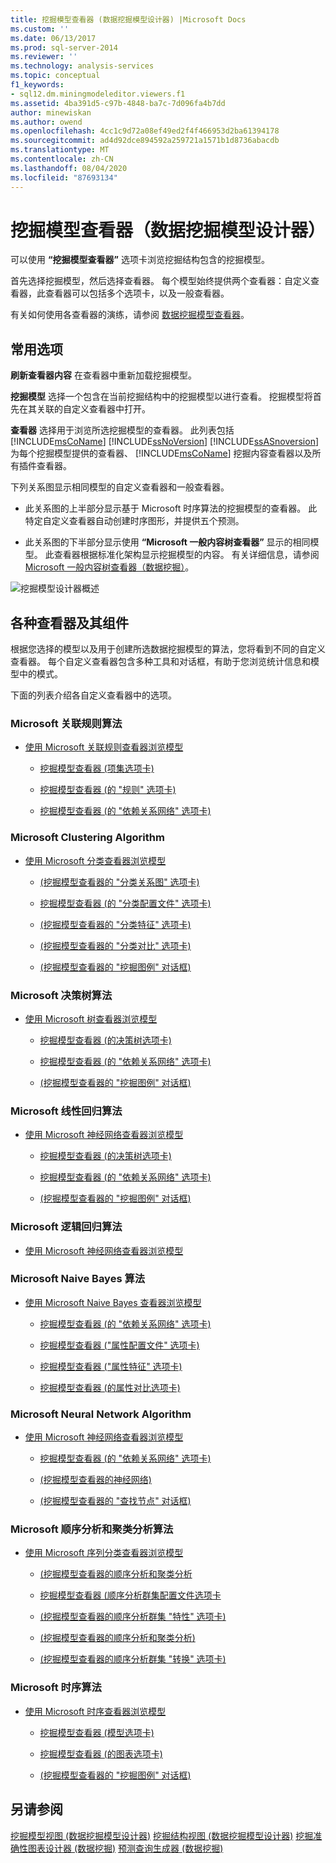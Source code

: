 ```yaml
---
title: 挖掘模型查看器 (数据挖掘模型设计器) |Microsoft Docs
ms.custom: ''
ms.date: 06/13/2017
ms.prod: sql-server-2014
ms.reviewer: ''
ms.technology: analysis-services
ms.topic: conceptual
f1_keywords:
- sql12.dm.miningmodeleditor.viewers.f1
ms.assetid: 4ba391d5-c97b-4848-ba7c-7d096fa4b7dd
author: minewiskan
ms.author: owend
ms.openlocfilehash: 4cc1c9d72a08ef49ed2f4f466953d2ba61394178
ms.sourcegitcommit: ad4d92dce894592a259721a1571b1d8736abacdb
ms.translationtype: MT
ms.contentlocale: zh-CN
ms.lasthandoff: 08/04/2020
ms.locfileid: "87693134"
---
```

# <a name="mining-model-viewers-data-mining-model-designer"></a>挖掘模型查看器（数据挖掘模型设计器）
  可以使用 **“挖掘模型查看器”** 选项卡浏览挖掘结构包含的挖掘模型。

 首先选择挖掘模型，然后选择查看器。 每个模型始终提供两个查看器：自定义查看器，此查看器可以包括多个选项卡，以及一般查看器。

 有关如何使用各查看器的演练，请参阅 [数据挖掘模型查看器](data-mining/data-mining-model-viewers.md)。

## <a name="common-options"></a>常用选项
 **刷新查看器内容** 在查看器中重新加载挖掘模型。

 **挖掘模型** 选择一个包含在当前挖掘结构中的挖掘模型以进行查看。 挖掘模型将首先在其关联的自定义查看器中打开。

 **查看器** 选择用于浏览所选挖掘模型的查看器。 此列表包括 [!INCLUDE[msCoName](../includes/msconame-md.md)] [!INCLUDE[ssNoVersion](../includes/ssnoversion-md.md)] [!INCLUDE[ssASnoversion](../includes/ssasnoversion-md.md)] 为每个挖掘模型提供的查看器、 [!INCLUDE[msCoName](../includes/msconame-md.md)] 挖掘内容查看器以及所有插件查看器。

 下列关系图显示相同模型的自定义查看器和一般查看器。

-   此关系图的上半部分显示基于 Microsoft 时序算法的挖掘模型的查看器。 此特定自定义查看器自动创建时序图形，并提供五个预测。

-   此关系图的下半部分显示使用 **“Microsoft 一般内容树查看器”** 显示的相同模型。 此查看器根据标准化架构显示挖掘模型的内容。 有关详细信息，请参阅 [Microsoft 一般内容树查看器（数据挖掘）](microsoft-generic-content-tree-viewer-data-mining.md)。

 ![挖掘模型设计器概述](media/generic-mining-model-tab1.gif "挖掘模型设计器概述")

## <a name="viewers-and-their-components"></a>各种查看器及其组件
 根据您选择的模型以及用于创建所选数据挖掘模型的算法，您将看到不同的自定义查看器。 每个自定义查看器包含多种工具和对话框，有助于您浏览统计信息和模型中的模式。

 下面的列表介绍各自定义查看器中的选项。

### <a name="microsoft-association-rules-algorithm"></a>Microsoft 关联规则算法

-   [使用 Microsoft 关联规则查看器浏览模型](data-mining/browse-a-model-using-the-microsoft-association-rules-viewer.md)

    -   [挖掘模型查看器 &#40;项集选项卡&#41;](itemsets-tab-mining-model-viewer.md)

    -   [挖掘模型查看器 &#40;的 "规则" 选项卡&#41;](rules-tab-mining-model-viewer.md)

    -   [挖掘模型查看器 &#40;的 "依赖关系网络" 选项卡&#41;](dependency-network-tab-mining-model-viewer.md)

### <a name="microsoft-clustering-algorithm"></a>Microsoft Clustering Algorithm

-   [使用 Microsoft 分类查看器浏览模型](data-mining/browse-a-model-using-the-microsoft-cluster-viewer.md)

    -   [&#40;挖掘模型查看器的 "分类关系图" 选项卡&#41;](cluster-diagram-tab-mining-model-viewer.md)

    -   [挖掘模型查看器 &#40;的 "分类配置文件" 选项卡&#41;](cluster-profiles-tab-mining-model-viewer.md)

    -   [&#40;挖掘模型查看器的 "分类特征" 选项卡&#41;](cluster-characteristics-tab-mining-model-viewer.md)

    -   [&#40;挖掘模型查看器的 "分类对比" 选项卡&#41;](cluster-discrimination-tab-mining-model-viewer.md)

    -   [&#40;挖掘模型查看器的 "挖掘图例" 对话框&#41;](mining-legend-dialog-box-mining-model-viewer.md)

### <a name="microsoft-decision-tree-algorithm"></a>Microsoft 决策树算法

-   [使用 Microsoft 树查看器浏览模型](data-mining/browse-a-model-using-the-microsoft-tree-viewer.md)

    -   [挖掘模型查看器 &#40;的决策树选项卡&#41;](decision-tree-tab-mining-model-viewer.md)

    -   [挖掘模型查看器 &#40;的 "依赖关系网络" 选项卡&#41;](dependency-network-tab-mining-model-viewer.md)

    -   [&#40;挖掘模型查看器的 "挖掘图例" 对话框&#41;](mining-legend-dialog-box-mining-model-viewer.md)

### <a name="microsoft-linear-regression-algorithm"></a>Microsoft 线性回归算法

-   [使用 Microsoft 神经网络查看器浏览模型](data-mining/browse-a-model-using-the-microsoft-neural-network-viewer.md)

    -   [挖掘模型查看器 &#40;的决策树选项卡&#41;](decision-tree-tab-mining-model-viewer.md)

    -   [挖掘模型查看器 &#40;的 "依赖关系网络" 选项卡&#41;](dependency-network-tab-mining-model-viewer.md)

    -   [&#40;挖掘模型查看器的 "挖掘图例" 对话框&#41;](mining-legend-dialog-box-mining-model-viewer.md)

### <a name="microsoft-logistic-regression-algorithm"></a>Microsoft 逻辑回归算法

-   [使用 Microsoft 神经网络查看器浏览模型](data-mining/browse-a-model-using-the-microsoft-neural-network-viewer.md)

### <a name="microsoft-nave-bayes-algorithm"></a>Microsoft Naive Bayes 算法

-   [使用 Microsoft Naive Bayes 查看器浏览模型](data-mining/browse-a-model-using-the-microsoft-naive-bayes-viewer.md)

    -   [挖掘模型查看器 &#40;的 "依赖关系网络" 选项卡&#41;](dependency-network-tab-mining-model-viewer.md)

    -   [挖掘模型查看器 &#40;"属性配置文件" 选项卡&#41;](attribute-profiles-tab-mining-model-viewer.md)

    -   [挖掘模型查看器 &#40;"属性特征" 选项卡&#41;](attribute-characteristics-tab-mining-model-viewer.md)

    -   [挖掘模型查看器 &#40;的属性对比选项卡&#41;](attribute-discrimination-tab-mining-model-viewer.md)

### <a name="microsoft-neural-network-algorithm"></a>Microsoft Neural Network Algorithm

-   [使用 Microsoft 神经网络查看器浏览模型](data-mining/browse-a-model-using-the-microsoft-neural-network-viewer.md)

    -   [挖掘模型查看器 &#40;的 "依赖关系网络" 选项卡&#41;](dependency-network-tab-mining-model-viewer.md)

    -   [&#40;挖掘模型查看器的神经网络&#41;](neural-network-mining-model-viewer.md)

    -   [&#40;挖掘模型查看器的 "查找节点" 对话框&#41;](find-node-dialog-box-mining-model-viewer.md)

### <a name="microsoft-sequence-clustering-algorithm"></a>Microsoft 顺序分析和聚类分析算法

-   [使用 Microsoft 序列分类查看器浏览模型](data-mining/browse-a-model-using-the-microsoft-sequence-cluster-viewer.md)

    -   [&#40;挖掘模型查看器的顺序分析和聚类分析](sequence-clustering-cluster-diagram-tab-mining-model-viewer.md)

    -   [挖掘模型查看器 &#40;顺序分析群集配置文件选项卡](sequence-clustering-cluster-profiles-tab-mining-model-viewer.md)

    -   [&#40;挖掘模型查看器的顺序分析群集 "特性" 选项卡&#41;](sequence-clustering-cluster-characteristics-tab-mining-model-viewer.md)

    -   [&#40;挖掘模型查看器的顺序分析和聚类分析&#41;](sequence-clustering-cluster-discrimination-tab-mining-model-viewer.md)

    -   [&#40;挖掘模型查看器的顺序分析群集 "转换" 选项卡&#41;](sequence-clustering-cluster-transition-tab-mining-model-viewer.md)

### <a name="microsoft-time-series-algorithm"></a>Microsoft 时序算法

-   [使用 Microsoft 时序查看器浏览模型](data-mining/browse-a-model-using-the-microsoft-time-series-viewer.md)

    -   [挖掘模型查看器 &#40;模型选项卡&#41;](model-tab-mining-model-viewers.md)

    -   [挖掘模型查看器 &#40;的图表选项卡&#41;](chart-tab-mining-model-viewers.md)

    -   [&#40;挖掘模型查看器的 "挖掘图例" 对话框&#41;](mining-legend-dialog-box-mining-model-viewer.md)

## <a name="see-also"></a>另请参阅
 [挖掘模型视图 &#40;数据挖掘模型设计器&#41;](mining-models-view-data-mining-model-designer.md) [挖掘结构视图 &#40;数据挖掘模型设计器&#41;](mining-structure-view-data-mining-model-designer.md) [挖掘准确性图表设计器 &#40;数据挖掘&#41;](mining-accuracy-chart-designer-data-mining.md) [预测查询生成器 &#40;数据挖掘&#41;](prediction-query-builder-data-mining.md)


